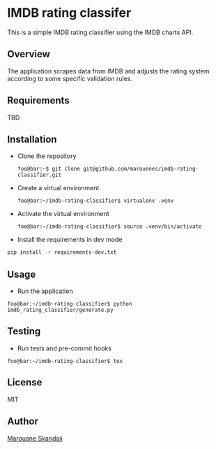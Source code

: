 # IMDB rating classifer

This is a simple IMDB rating classifier using the IMDB charts API.

## Overview

The application scrapes data from IMDB and adjusts the rating system according to some specific validation rules.

## Requirements

TBD

## Installation

- Clone the repository

  ```console
  foo@bar:~$ git clone git@github.com/marouenes/imdb-rating-classifier.git
  ```

- Create a virtual environment

  ```console
  foo@bar:~/imdb-rating-classifier$ virtualenv .venv
  ```

- Activate the virtual environment

  ```console
  foo@bar:~/imdb-rating-classifier$ source .venv/bin/activate
  ```

- Install the requirements in dev mode

```bash
pip install -r requirements-dev.txt
```

## Usage

- Run the application

```console
foo@bar:~/imdb-rating-classifier$ python imdb_rating_classifier/generate.py
```

## Testing

- Run tests and pre-commit hooks

```console
foo@bar:~/imdb-rating-classifier$ tox
```

## License

MIT

## Author

[Marouane Skandaji](mailto:marouane.skandaji@gmail.com)
